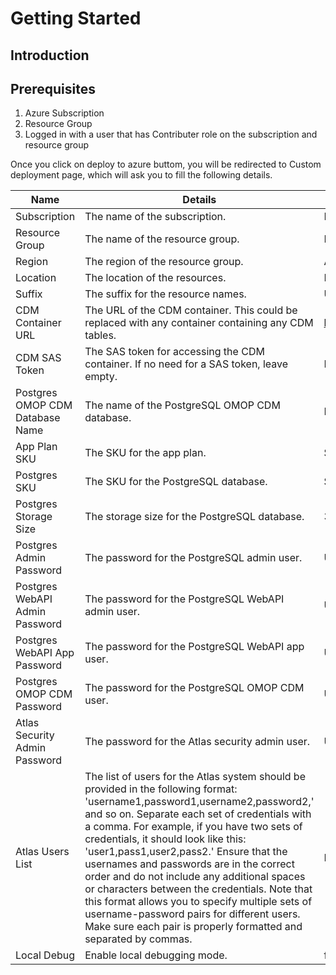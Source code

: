 # Getting Started

## Introduction

## Prerequisites

1. Azure Subscription
2. Resource Group
3. Logged in with a user that has Contributer role on the subscription and resource group

Once you click on deploy to azure buttom, you will be redirected to Custom deployment page, which will ask you to fill the following details.

| Name                          | Details                                                                                                       | Default Value                                                 |
|-------------------------------|---------------------------------------------------------------------------------------------------------------|---------------------------------------------------------------|
| Subscription                  | The name of the subscription.                                                                                 | N/A                                                           |
| Resource Group                | The name of the resource group.                                                                               | N/A                                                           |
| Region                        | The region of the resource group.                                                                             | As the resource group                                         |
| Location                      | The location of the resources.                                                                                | Resource group location                                       |
| Suffix                        | The suffix for the resource names.                                                                            | Unique string is being generated                              |
| CDM Container URL             | The URL of the CDM container. This could be replaced with any container containing any CDM tables.           | <https://omoppublic.blob.core.windows.net/shared/synthea1k/> |
| CDM SAS Token                 | The SAS token for accessing the CDM container. If no need for a SAS token, leave empty.                      | None                                                          |
| Postgres OMOP CDM Database Name| The name of the PostgreSQL OMOP CDM database.                                                                 | None                                                          |
| App Plan SKU                  | The SKU for the app plan.                                                                                     | S1                                                            |
| Postgres SKU                  | The SKU for the PostgreSQL database.                                                                          | Standard_D2s_v3                                               |
| Postgres Storage Size         | The storage size for the PostgreSQL database.                                                                 | 32                                                            |
| Postgres Admin Password       | The password for the PostgreSQL admin user.                                                                   | Unique password is being generated                            |
| Postgres WebAPI Admin Password| The password for the PostgreSQL WebAPI admin user.                                                            | Unique password is being generated                            |
| Postgres WebAPI App Password  | The password for the PostgreSQL WebAPI app user.                                                              | Unique password is being generated                            |
| Postgres OMOP CDM Password     | The password for the PostgreSQL OMOP CDM user.                                                                | Unique password is being generated                            |
| Atlas Security Admin Password | The password for the Atlas security admin user.                                                                | Unique password is being generated                            |
| Atlas Users List              | The list of users for the Atlas system should be provided in the following format: 'username1,password1,username2,password2,' and so on. Separate each set of credentials with a comma. For example, if you have two sets of credentials, it should look like this: 'user1,pass1,user2,pass2.' Ensure that the usernames and passwords are in the correct order and do not include any additional spaces or characters between the credentials. Note that this format allows you to specify multiple sets of username-password pairs for different users. Make sure each pair is properly formatted and separated by commas. | None                                                          |
| Local Debug                   | Enable local debugging mode.                                                                                   | false                                                         |

